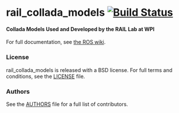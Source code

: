 rail_collada_models [![Build Status](https://api.travis-ci.org/WPI-RAIL/rail_collada_models.png)](https://travis-ci.org/WPI-RAIL/rail_collada_models)
========

#### Collada Models Used and Developed by the RAIL Lab at WPI
For full documentation, see [the ROS wiki](http://ros.org/wiki/rail_collada_models).

### License
rail_collada_models is released with a BSD license. For full terms and conditions, see the [LICENSE](LICENSE) file.

### Authors
See the [AUTHORS](AUTHORS.md) file for a full list of contributors.
